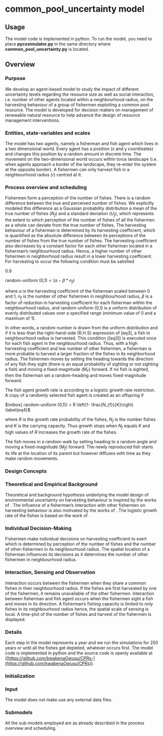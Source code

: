 # common_pool_uncertainty model

## Usage
The model code is implemented in python. To run the model, you need to place **pycxsimulator.py** in the same directory where **common_pool_uncertainty.py** is located.

## **Overview**

### Purpose

We develop an agent-based model to study the impact of different uncertainty levels regarding the resource size as well as social interaction, i.e. number of other agents located within a neighbourhood radius, on the harvesting behaviour of a group of fishermen exploiting a common pool resource. The model is developed for decision makers on management of renewable natural resource to help advance the design of resource management interventions.

### Entities, state-variables and scales

The model has two agents, namely a fisherman and fish agent which lives in a two dimensional world. Every agent has a position (x and y coordinates) and changes this position by a random amount in discrete time. The movement on the two-dimensional world occurs within torus landscape (i.e. when agents approach a border of the landscape, they re-enter the system at the opposite border). A fishermen can only harvest fish in a neighbourhood radius (<span class="math">_r_</span>) centred at it.

### Process overview and scheduling

Fishermen form a perception of the number of fishes. There is a random difference between the true and perceived number of fishes. We explicitly modeled this difference as a Gaussian probability distribution a mean of the true number of fishes (<span class="math">_N_<sub>_f_</sub></span>) and a standard deviation (<span class="math">_U_<sub>_f_</sub></span>), which represents the extent to which perception of the number of fishes of all the fishermen as a whole can deviate from the true number of fishes. The harvesting behaviour of a fisherman is determined by its harvesting coefficient, which is quantified as the absolute difference between its perceptions of the number of fishes from the true number of fishes. The harvesting coefficient also decreases by a constant factor for each other fisherman located in a fisherman’s neighbourhood radius. Hence, a higher number of other fishermen in neighborhood radius result in a lower harvesting coefficient. For harvesting to occur the following condition must be satisfied

<span>0.9</span>

<span class="math">random-uniform (0,1) < (_α_ − _β_ * _n_<sub>_f_</sub>)</span>

where <span class="math">_α_</span> is the harvesting coefficient of the fisherman scaled between 0 and 1, <span class="math">_n_<sub>_f_</sub></span> is the number of other fishermen in neighbourhood radius, <span class="math">_β_</span> is a factor of reduction in harvesting coefficient for each fisherman within the neighbourhood radius, and <span class="math">random-uniform (0,1)</span> is a uniform distribution of evenly distributed values over a specified range (minimum value of 0 and a maximum of 1).

In other words, a random number is drawn from the uniform distribution and if it is less-than the right-hand-side (R.H.S) expression of [eq3], a fish in neighbourhood radius is harvested. This condition ([eq3]) is executed once for each fish agent in the neighbourhood radius. Thus, with a high harvesting coefficient and low number of other fishermen, a fisherman is more probable to harvest a larger fraction of the fishes in its neighborhood radius. The fishermen moves by setting the heading towards the direction of any fish they sight (there is an equal probability of sighting or not sighting a fish) and moving a fixed-magnitude (<span class="math">_M_<sub>_F_</sub></span>) forward. If no fish is sighted, then the fisherman set a random-heading and moves fixed-magnitude forward.

The fish agent growth rate is according to a logistic growth rate restriction. A copy of a randomly selected fish agent is created as an offspring if

<span class="math">$\mbox{ random-uniform (0,1)} < R \left(1- \frac{N_{f}}{K}\right) \label{eq4}$</span>

where <span class="math">_R_</span> is the growth rate probability of the fishes, <span class="math">_N_<sub>_f_</sub></span> is the number fishes and <span class="math">_K_</span> is the carrying capacity. Thus growth stops when <span class="math">_N_<sub>_f_</sub></span> equals <span class="math">_K_</span> and high values of <span class="math">_R_</span> increases the growth rate of the fishes.

The fish moves in a random-walk by setting heading to a random angle and moving a fixed-magnitude (<span class="math">_M_<sub>_f_</sub></span>) forward. The newly reproduced fish starts its life at the location of its parent but however diffuses with time as they make random movements.



### **Design Concepts**

### Theoretical and Empirical Background

Theoretical and background hypothesis underlying the model design of environmental uncertainty on harvesting behaviour is inspired by the works of <span class="citation"></span>. The influence of a fisherman’s interaction with other fishermen on harvesting behaviour is also motivated by the works of <span class="citation"></span>. The logistic growth rate of the fishes is based on the work of <span class="citation"></span>.

### Individual Decision-Making

Fishermen make individual decisions on harvesting coefficient to exert which is determined by perception of the number of fishes and the number of other-fishermen in its neighbourhood radius. The spatial location of a fisherman influences its decisions as it determines the number of other fishermen in neighbourhood radius.

### Interaction, Sensing and Observation

Interaction occurs between the fishermen when they share a common fishes in their neighbourhood radius. If the fishes are first harvested by one of the fishermen, it remains unavailable of the other fishermen. Interaction between fisherman and fish agent occurs when the fishermen sight a fish and moves in its direction. A fisherman’s fishing capacity is limited to only fishes in its neighbourhood radius hence, the spatial scale of sensing is local. A time-plot of the number of fishes and harvest of the fishermen is displayed.

### **Details**

Each step in the model represents a year and we run the simulations for 250 years or until all the fishes get depleted, whatever occurs first. The model code is implemented in python and the source code is openly available at (<span>[https://github.com/kwabenaOwusu/CPRs-](https://github.com/kwabenaOwusu/CPRs)</span>).

### Initialization

### Input

The model does not make use any external data files.

### Submodels

All the sub-models employed are as already described in the process overview and scheduling.
